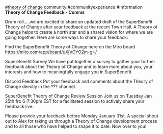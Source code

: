 #[theory of change](/notes/archive/clarity/Tags/theory%20of%20change.md) community #communityexperience #Information  
**Theory of Change Feedback - Comms**

Drum roll.....we are excited to share an updated draft of the SuperBenefit Theory of Change after your feedback at the recent Town Hall. A Theory of Change helps to create a north star and a shared vision for where we are going together. Here are some ways to share your feedback:

Find the SuperBenefit Theory of Change here on the Miro board https://miro.com/app/board/uXjVOYO2m-g=/

SuperBenefit Survey
We have put together a survey to gather your further feedback about the Theory of Change and to learn more about you, your interests and how to meaningfully engage you in SuperBenefit.

Discord Feedback
Put your feedback and comments about the Theory of Change directly in the ??? channel.

SuperBenefit Theory of Change Review Session
Join us on Tuesday Jan 25th fro 6-7:30pm EST for a facilitated session to actively share your feedback live.

Please provide your feedback before Monday January 31st. A special shout out to Alex for taking us through a Theory of Change development process and to all those who have helped to shape it to date. Now over to you!
